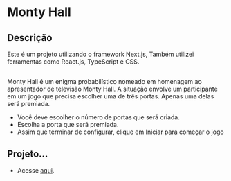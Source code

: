 
# Monty Hall

## Descrição

Este é um projeto utilizando o framework Next.js, Também utilizei ferramentas como React.js, TypeScript e CSS.
## 
Monty Hall é um enigma probabilístico nomeado em homenagem ao apresentador de televisão Monty Hall.
A situação envolve um participante em um jogo que precisa escolher uma de três portas. Apenas uma delas será premiada.

- Você deve escolher o número de portas que será criada.
- Escolha a porta que será premiada.
- Assim que terminar de configurar, clique em Iniciar para começar o jogo

## Projeto...
- Acesse [aqui](https://door-zeta.vercel.app/).
